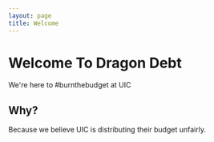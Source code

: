 ```yaml
---
layout: page
title: Welcome
---
```

# Welcome To Dragon Debt
We're here to #burnthebudget at UIC

## Why?

Because we believe UIC is distributing their budget unfairly.